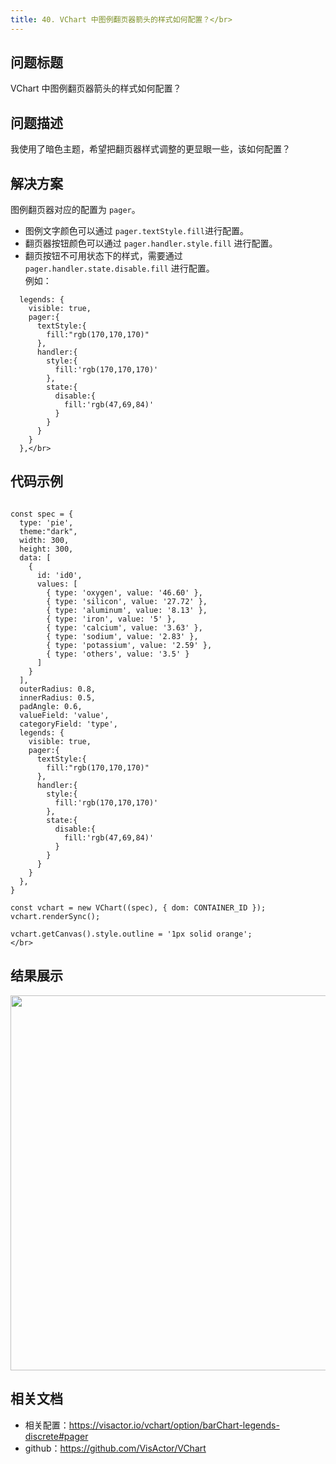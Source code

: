 ```yaml
---
title: 40. VChart 中图例翻页器箭头的样式如何配置？</br>
---
```

## 问题标题

VChart 中图例翻页器箭头的样式如何配置？</br>


## 问题描述

我使用了暗色主题，希望把翻页器样式调整的更显眼一些，该如何配置？</br>


## 解决方案

图例翻页器对应的配置为 `pager`。</br>
*  图例文字颜色可以通过 `pager.textStyle.fill`进行配置。</br>
*  翻页器按钮颜色可以通过 `pager.handler.style.fill` 进行配置。</br>
*  翻页按钮不可用状态下的样式，需要通过 `pager.handler.state.disable.fill` 进行配置。</br>
例如：</br>
```
  legends: {
    visible: true,
    pager:{
      textStyle:{
        fill:"rgb(170,170,170)"
      },
      handler:{
        style:{
          fill:'rgb(170,170,170)'
        },
        state:{
          disable:{
            fill:'rgb(47,69,84)'
          }
        }
      }
    }
  },</br>
```
## 代码示例 

```

const spec = {
  type: 'pie',
  theme:"dark",
  width: 300,
  height: 300,
  data: [
    {
      id: 'id0',
      values: [
        { type: 'oxygen', value: '46.60' },
        { type: 'silicon', value: '27.72' },
        { type: 'aluminum', value: '8.13' },
        { type: 'iron', value: '5' },
        { type: 'calcium', value: '3.63' },
        { type: 'sodium', value: '2.83' },
        { type: 'potassium', value: '2.59' },
        { type: 'others', value: '3.5' }
      ]
    }
  ],
  outerRadius: 0.8,
  innerRadius: 0.5,
  padAngle: 0.6,
  valueField: 'value',
  categoryField: 'type',
  legends: {
    visible: true,
    pager:{
      textStyle:{
        fill:"rgb(170,170,170)"
      },
      handler:{
        style:{
          fill:'rgb(170,170,170)'
        },
        state:{
          disable:{
            fill:'rgb(47,69,84)'
          }
        }
      }
    }
  },
}

const vchart = new VChart((spec), { dom: CONTAINER_ID });
vchart.renderSync();

vchart.getCanvas().style.outline = '1px solid orange';
</br>
```


## 结果展示

<img src='https://cdn.jsdelivr.net/gh/xuanhun/articles/visactor/img/UjPEbcU1so3qHexIPN9cGX1inGf.gif' alt='' width='600' height='600'>



## 相关文档

*  相关配置：https://visactor.io/vchart/option/barChart-legends-discrete#pager</br>
*  github：https://github.com/VisActor/VChart</br>

